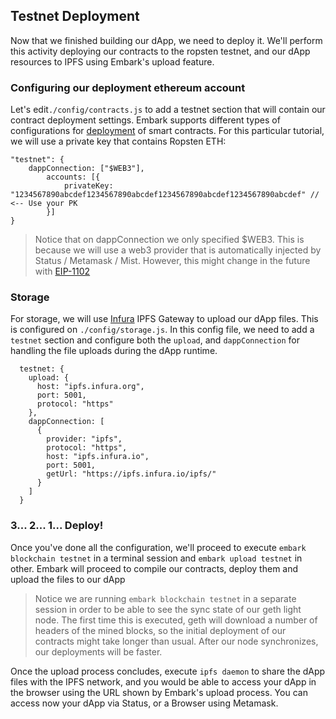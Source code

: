 ## Testnet Deployment
Now that we finished building our dApp, we need to deploy it. We'll perform this activity deploying our contracts to the ropsten testnet, and our dApp resources to IPFS using Embark's upload feature.

### Configuring our deployment ethereum account
Let's edit`./config/contracts.js` to add a testnet section that will contain our contract deployment settings. Embark supports different types of configurations for [deployment](https://embark.status.im/docs/contracts.html#Deployer-Account) of smart contracts. For this particular tutorial, we will use a private key that contains Ropsten ETH:
```
"testnet": {
    dappConnection: ["$WEB3"],
        accounts: [{
            privateKey: "1234567890abcdef1234567890abcdef1234567890abcdef1234567890abcdef" // <-- Use your PK
        }]
}
```
> Notice that on dappConnection we only specified $WEB3. This is because we will use a web3 provider that is automatically injected by Status / Metamask / Mist. However, this might change in the future with [EIP-1102](https://eips.ethereum.org/EIPS/eip-1102)

### Storage
For storage, we will use [Infura](https://infura.io) IPFS Gateway to upload our dApp files. This is configured on `./config/storage.js`. In this config file, we need to add a `testnet` section and configure both the `upload`, and `dappConnection` for handling the file uploads during the dApp runtime.

```
  testnet: {
    upload: {
      host: "ipfs.infura.org",
      port: 5001,
      protocol: "https"
    },
    dappConnection: [
      {
        provider: "ipfs",
        protocol: "https",
        host: "ipfs.infura.io",
        port: 5001,
        getUrl: "https://ipfs.infura.io/ipfs/"
      }
    ]
  }
```

### 3... 2... 1... Deploy!
Once you've done all the configuration, we'll proceed to execute `embark blockchain testnet` in a terminal session and `embark upload testnet` in other. Embark will proceed to compile our contracts, deploy them and upload the files to our dApp

> Notice we are running `embark blockchain testnet` in a separate session in order to be able to see the sync state of our geth light node. The first time this is executed, geth will download a number of headers of the mined blocks, so the initial deployment of our contracts might take longer than usual. After our node synchronizes, our deployments will be faster.

Once the upload process concludes, execute `ipfs daemon` to share the dApp files with the IPFS network, and you would be able to access your dApp in the browser using the URL shown by Embark's upload process. You can access now your dApp via Status, or a Browser using Metamask.